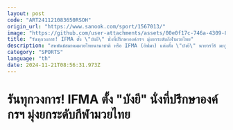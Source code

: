 ```yaml
---
layout: post
code: "ART241121083650RSOH"
origin_url: "https://www.sanook.com/sport/1567013/"
image: "https://github.com/user-attachments/assets/00e0f17c-746a-4309-817e-fb91047de213"
title: "รันทุกวงการ! IFMA ตั้ง \"บังยี\" นั่งที่ปรึกษาองค์กรฯ มุ่งยกระดับกีฬามวยไทย"
description: "สหพันธ์สมาคมมวยไทยนานาชาติ หรือ IFMA (อิฟมา) แต่งตั้ง \"บังยี\" นายวรวีร์ มะกูดี นั่งเก้าอี้ที่ปรึกษาเพื่อยกระดับกีฬามวยไทยสู่นานาชาติ"
category: "SPORTS"
language: "th"
date: 2024-11-21T08:56:31.973Z
---
```


# รันทุกวงการ! IFMA ตั้ง "บังยี" นั่งที่ปรึกษาองค์กรฯ มุ่งยกระดับกีฬามวยไทย